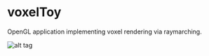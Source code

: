 voxelToy
========

OpenGL application implementing voxel rendering via raymarching.

![alt tag](https://github.com/joesfer/voxelToy/blob/master/resources/screenshot04.png)
